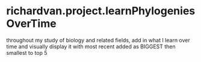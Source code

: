 # richardvan.project.learnPhylogeniesOverTime
throughout my study of biology and related fields, add in what I learn over time and visually display it with most recent added as BIGGEST then smallest to top 5
